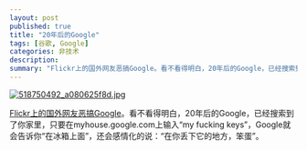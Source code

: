 ```yaml
---
layout: post
published: true
title: "20年后的Google"
tags: [谷歌, Google]
categories: 非技术    
description: 
summary: "Flickr上的国外网友恶搞Google。看不看得明白，20年后的Google，已经搜索到了你家里，只要在myhouse.google.com上输入“my fucking keys”，Google就会告诉你“在冰箱上面”，还会感情化的说：“"
---
```

[![518750492_a080625f8d.jpg][]][518750492_a080625f8d.jpg]  
  
[Flickr上的国外网友恶搞Google][Flickr_Google]。看不看得明白，20年后的Google，已经搜索到了你家里，只要在myhouse.google.com上输入“my fucking keys”，Google就会告诉你“在冰箱上面”，还会感情化的说：“在你丢下它的地方，笨蛋”。


[518750492_a080625f8d.jpg]: http://farm1.static.flickr.com/248/518750492_a080625f8d.jpg
[Flickr_Google]: http://www.flickr.com/photos/thevoyagers/518750492/